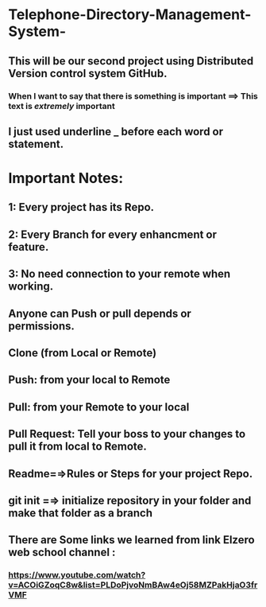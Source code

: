 # Telephone-Directory-Management-System-
## This will be our second project using Distributed Version control system GitHub.
### When I want to say that there is something is important ==> This text is _extremely_ important 
## I just used underline _ before each word or statement.
# Important Notes:
## 1: Every project has its Repo.
## 2: Every Branch for every enhancment or feature.
## 3: No need connection to your remote when working.
## Anyone can Push or pull depends or permissions.
## Clone (from Local or Remote)
## Push: from your local to Remote
## Pull: from your Remote to your local
## Pull Request: Tell your boss to your changes to pull it from local to Remote.
## Readme=⇒Rules or Steps for your project Repo.
## git init =⇒ initialize repository in your folder and make that folder as a branch
## There are Some links we learned from link Elzero web school channel :
### https://www.youtube.com/watch?v=ACOiGZoqC8w&list=PLDoPjvoNmBAw4eOj58MZPakHjaO3frVMF 
